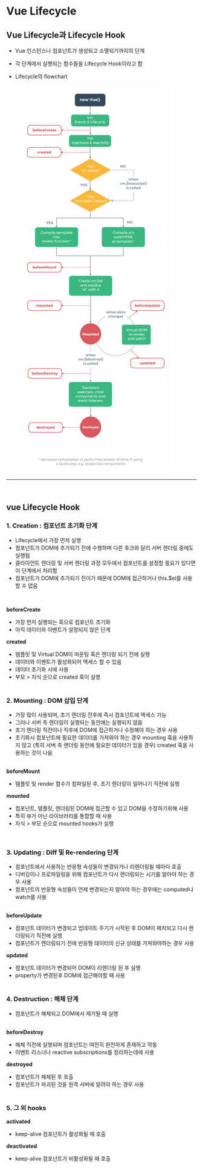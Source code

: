 # Vue Lifecycle

## **Vue Lifecycle과 Lifecycle Hook**

- Vue 인스턴스나 컴포넌트가 생성되고 소멸되기까지의 단계
- 각 단계에서 실행되는 함수들을 Lifecycle Hook이라고 함
- Lifecycle의 flowchart

  ![ff](image/vue_lifecycle_hook.png)
  <br>

---

<br>

## **vue Lifecycle Hook**

### 1. Creation : 컴포넌트 초기화 단계

- Lifecycle에서 가장 먼저 실행
- 컴포넌트가 DOM에 추가되기 전에 수행하며 다른 후크와 달리 서버 렌더링 중에도 실행됨
- 클라이언트 렌더링 및 서버 렌더링 과정 모두에서 컴포넌트를 설정할 필요가 있다면 이 단계에서 처리함
- 컴포넌트가 DOM에 추가되기 전이기 때문에 DOM에 접근하거나 this.$el를 사용할 수 없음

<br>

**beforeCreate**

- 가장 먼저 실행되는 훅으로 컴포넌트 초기화
- 아직 데이터와 이벤트가 설정되지 않은 단계

**created**

- 템플릿 및 Virtual DOM이 마운팅 혹은 렌더링 되기 전에 실행
- 데이터와 이벤트가 활성화되어 액세스 할 수 있음
- 데이터 초기화 시에 사용
- 부모 > 자식 순으로 created 훅이 실행
  <br>
  <br>

### 2. Mounting : DOM 삽입 단계

- 가장 많이 사용되며, 초기 렌더링 전후에 즉시 컴포넌트에 액세스 가능
- 그러나 서버 측 렌더링이 실행되는 동안에는 실행되지 않음
- 초기 렌더링 직전이나 직후에 DOM에 접근하거나 수정해야 하는 경우 사용
- 초기화시 컴포넌트에 필요한 데이터를 가져와야 하는 경우 mounting 훅을 사용하지 않고 (특히 서버 측 렌더링 동안에 필요한 데이터가 있을 경우) created 훅을 사용하는 것이 나음
  <br>
  <br>

**beforeMount**

- 템플릿 및 render 함수가 컴파일된 후, 초기 렌더링이 일어나기 직전에 실행

**mounted**

- 컴포넌트, 템플릿, 렌더링된 DOM에 접근할 수 있고 DOM을 수정하기위해 사용
- 특히 뷰가 아닌 라이브러리를 통합할 때 사용
- 자식 > 부모 순으로 mounted hooks가 실행

<br>

### 3. Updating : Diff 및 Re-rendering 단계

- 컴포넌트에서 사용하는 반응형 속성들이 변경되거나 리렌더링될 때마다 호출
- 디버깅이나 프로파일링을 위해 컴포넌트가 다시 렌더링되는 시기를 알아야 하는 경우 사용
- 컴포넌트의 반응형 속성들이 언제 변경되는지 알아야 하는 경우에는 computed나 watch를 사용
  <br>
  <br>

**beforeUpdate**

- 컴포넌트 데이터가 변경되고 업데이트 주기가 시작된 후 DOM이 패치되고 다시 렌더링되기 직전에 실행
- 컴포넌트가 렌더링되기 전에 반응형 데이터의 신규 상태를 가져와야하는 경우 사용

**updated**

- 컴포넌트 데이터가 변경되어 DOM이 리렌더링 된 후 실행
- property가 변경된후 DOM에 접근해야할 때 사용
  <br>
  <br>

### 4. Destruction : 해체 단계

- 컴포넌트가 해체되고 DOM에서 제거될 때 실행
  <br>
  <br>

**beforeDestroy**

- 해체 직전에 실행되며 컴포넌트는 여전히 완전하게 존재하고 작동
- 이벤트 리스너나 reactive subscriptions를 정리하는데에 사용

**destroyed**

- 컴포넌트가 해체된 후 호출
- 컴포넌트가 파괴된 것을 원격 서버에 알려야 하는 경우 사용
  <br>
  <br>

### 5. 그 외 hooks

**activated**

- keep-alive 컴포넌트가 활성화될 때 호출

**deactivated**

- keep-alive 컴포넌트가 비활성화될 때 호출
